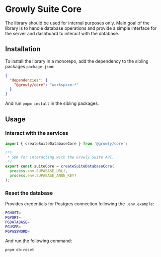 # Growly Suite Core

The library should be used for internal purposes only. Main goal of the library is to handle database operations and provide a simple interface for the server and dashboard to interact with the database.

## Installation

To install the library in a monorepo, add the dependency to the sibling packages `package.json`:

```json
{
  "dependencies": {
    "@growly/core": "workspace:*"
  }
}
```

And run `pnpm install` in the sibling packages.

## Usage

### Interact with the services

```typescript
import { createSuiteDatabaseCore } from '@growly/core';

/**
 * SDK for interacting with the Growly Suite API.
 */
export const suiteCore = createSuiteDatabaseCore(
  process.env.SUPABASE_URL!,
  process.env.SUPABASE_ANON_KEY!
);
```

### Reset the database

Provides credentials for Postgres connection following the `.env.example`:

```bash
PGHOST=
PGPORT=
PGDATABASE=
PGUSER=
PGPASSWORD=
```

And run the following command:

```bash
pnpm db:reset
```
